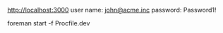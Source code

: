 <http://localhost:3000>
user name: <john@acme.inc>
password: Password1!

foreman start -f Procfile.dev
